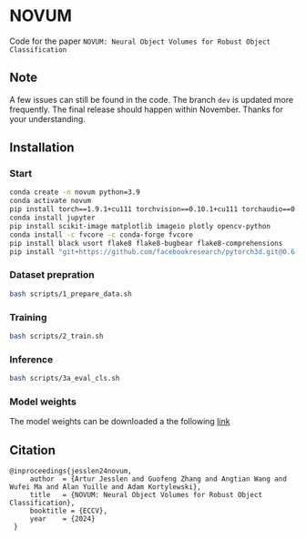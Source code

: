 # NOVUM

Code for the paper `NOVUM: Neural Object Volumes for Robust Object Classification`

## Note
A few issues can still be found in the code. The branch `dev` is updated more frequently. The final release should happen within November. Thanks for your understanding.


## Installation
### Start
```bash
conda create -n novum python=3.9
conda activate novum
pip install torch==1.9.1+cu111 torchvision==0.10.1+cu111 torchaudio==0.9.1 -f https://download.pytorch.org/whl/torch_stable.html
conda install jupyter
pip install scikit-image matplotlib imageio plotly opencv-python
conda install -c fvcore -c conda-forge fvcore
pip install black usort flake8 flake8-bugbear flake8-comprehensions
pip install "git+https://github.com/facebookresearch/pytorch3d.git@0.6.2"
```

### Dataset prepration
```bash
bash scripts/1_prepare_data.sh
```

### Training
```bash
bash scripts/2_train.sh
```

### Inference
```bash
bash scripts/3a_eval_cls.sh
```

### Model weights

The model weights can be downloaded a the following [link](https://github.com/GenIntel/NOVUM/releases/download/v1.0.0/classification_saved_model_199.pth)



## Citation

```
@inproceedings{jesslen24novum,
	 author  = {Artur Jesslen and Guofeng Zhang and Angtian Wang and Wufei Ma and Alan Yuille and Adam Kortylewski},
	 title   = {NOVUM: Neural Object Volumes for Robust Object Classification},
	 booktitle = {ECCV},
	 year    = {2024}
 }
 ```
